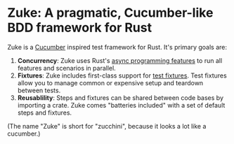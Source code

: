 # Zuke: A pragmatic, Cucumber-like BDD framework for Rust

Zuke is a [Cucumber][1] inspired test framework for Rust. It's primary goals are:

1. **Concurrency**: Zuke uses Rust's [async programming features][2] to run all features and
   scenarios in parallel.
2. **Fixtures**: Zuke includes first-class support for [test fixtures][3]. Test fixtures allow
   you to manage common or expensive setup and teardown between tests.
3. **Reusablility**: Steps and fixtures can be shared between code bases by importing a crate.
   Zuke comes "batteries included" with a set of default steps and fixtures.

(The name "Zuke" is short for "zucchini", because it looks a lot like a cucumber.)

[1]: https://cucumber.io
[2]: https://rust-lang.github.io/async-book/
[3]: https://en.wikipedia.org/wiki/Test_fixture


